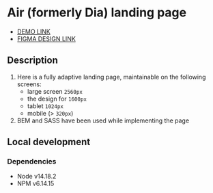 # Air (formerly Dia) landing page
- [DEMO LINK](https://jstmpelowycz.github.io/layout_dia/)
- [FIGMA DESIGN LINK](https://www.figma.com/file/7qwsWggv9BAxMi2VPhBuPr/Air-(formerly-Dia)?node-id=9138%3A35)

## Description
1. Here is a fully adaptive landing page, maintainable on the following screens:
   - large screen `2560px`
   - the design for `1600px`
   - tablet `1024px`
   - mobile (> `320px`)
2. BEM and SASS have been used while implementing the page

## Local development
### Dependencies
* Node v14.18.2
* NPM v6.14.15
